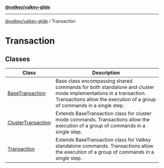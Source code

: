[**@valkey/valkey-glide**](../README.md)

***

[@valkey/valkey-glide](../modules.md) / Transaction

# Transaction

## Classes

| Class | Description |
| ------ | ------ |
| [BaseTransaction](classes/BaseTransaction.md) | Base class encompassing shared commands for both standalone and cluster mode implementations in a transaction. Transactions allow the execution of a group of commands in a single step. |
| [ClusterTransaction](classes/ClusterTransaction.md) | Extends BaseTransaction class for cluster mode commands. Transactions allow the execution of a group of commands in a single step. |
| [Transaction](classes/Transaction.md) | Extends BaseTransaction class for Valkey standalone commands. Transactions allow the execution of a group of commands in a single step. |
